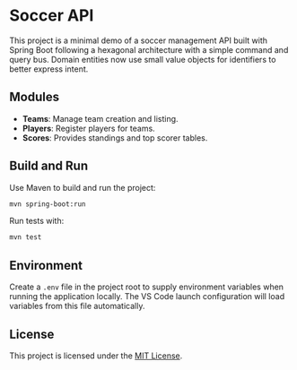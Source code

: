 # Soccer API

This project is a minimal demo of a soccer management API built with Spring Boot following a hexagonal architecture with a simple command and query bus.
Domain entities now use small value objects for identifiers to better express intent.

## Modules
- **Teams**: Manage team creation and listing.
- **Players**: Register players for teams.
- **Scores**: Provides standings and top scorer tables.

## Build and Run
Use Maven to build and run the project:
```bash
mvn spring-boot:run
```

Run tests with:
```bash
mvn test
```

## Environment
Create a `.env` file in the project root to supply environment variables when
running the application locally. The VS Code launch configuration will load
variables from this file automatically.

## License

This project is licensed under the [MIT License](LICENSE).


